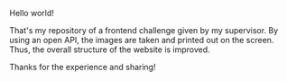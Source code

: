 Hello world!

That's my repository of a frontend challenge given by my supervisor.
By using an open API, the images are taken and printed out on the screen.
Thus, the overall structure of the website is improved.

Thanks for the experience and sharing!
